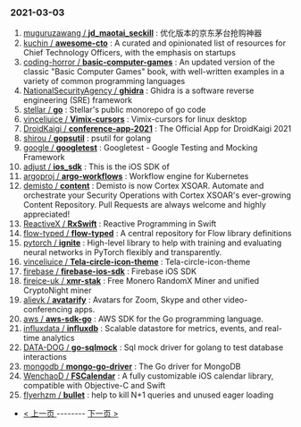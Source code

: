 ### 2021-03-03 
1. [
        muguruzawang /
**jd_maotai_seckill**](https://github.com/muguruzawang/jd_maotai_seckill) : 优化版本的京东茅台抢购神器
1. [
        kuchin /
**awesome-cto**](https://github.com/kuchin/awesome-cto) : A curated and opinionated list of resources for Chief Technology Officers, with the emphasis on startups
1. [
        coding-horror /
**basic-computer-games**](https://github.com/coding-horror/basic-computer-games) : An updated version of the classic "Basic Computer Games" book, with well-written examples in a variety of common programming languages
1. [
        NationalSecurityAgency /
**ghidra**](https://github.com/NationalSecurityAgency/ghidra) : Ghidra is a software reverse engineering (SRE) framework
1. [
        stellar /
**go**](https://github.com/stellar/go) : Stellar's public monorepo of go code
1. [
        vinceliuice /
**Vimix-cursors**](https://github.com/vinceliuice/Vimix-cursors) : Vimix-cursors for linux desktop
1. [
        DroidKaigi /
**conference-app-2021**](https://github.com/DroidKaigi/conference-app-2021) : The Official App for DroidKaigi 2021
1. [
        shirou /
**gopsutil**](https://github.com/shirou/gopsutil) : psutil for golang
1. [
        google /
**googletest**](https://github.com/google/googletest) : Googletest - Google Testing and Mocking Framework
1. [
        adjust /
**ios_sdk**](https://github.com/adjust/ios_sdk) : This is the iOS SDK of
1. [
        argoproj /
**argo-workflows**](https://github.com/argoproj/argo-workflows) : Workflow engine for Kubernetes
1. [
        demisto /
**content**](https://github.com/demisto/content) : Demisto is now Cortex XSOAR. Automate and orchestrate your Security Operations with Cortex XSOAR's ever-growing Content Repository. Pull Requests are always welcome and highly appreciated!
1. [
        ReactiveX /
**RxSwift**](https://github.com/ReactiveX/RxSwift) : Reactive Programming in Swift
1. [
        flow-typed /
**flow-typed**](https://github.com/flow-typed/flow-typed) : A central repository for Flow library definitions
1. [
        pytorch /
**ignite**](https://github.com/pytorch/ignite) : High-level library to help with training and evaluating neural networks in PyTorch flexibly and transparently.
1. [
        vinceliuice /
**Tela-circle-icon-theme**](https://github.com/vinceliuice/Tela-circle-icon-theme) : Tela-circle-icon-theme
1. [
        firebase /
**firebase-ios-sdk**](https://github.com/firebase/firebase-ios-sdk) : Firebase iOS SDK
1. [
        fireice-uk /
**xmr-stak**](https://github.com/fireice-uk/xmr-stak) : Free Monero RandomX Miner and unified CryptoNight miner
1. [
        alievk /
**avatarify**](https://github.com/alievk/avatarify) : Avatars for Zoom, Skype and other video-conferencing apps.
1. [
        aws /
**aws-sdk-go**](https://github.com/aws/aws-sdk-go) : AWS SDK for the Go programming language.
1. [
        influxdata /
**influxdb**](https://github.com/influxdata/influxdb) : Scalable datastore for metrics, events, and real-time analytics
1. [
        DATA-DOG /
**go-sqlmock**](https://github.com/DATA-DOG/go-sqlmock) : Sql mock driver for golang to test database interactions
1. [
        mongodb /
**mongo-go-driver**](https://github.com/mongodb/mongo-go-driver) : The Go driver for MongoDB
1. [
        WenchaoD /
**FSCalendar**](https://github.com/WenchaoD/FSCalendar) : A fully customizable iOS calendar library, compatible with Objective-C and Swift
1. [
        flyerhzm /
**bullet**](https://github.com/flyerhzm/bullet) : help to kill N+1 queries and unused eager loading 

- [ < 上一页 ](https://github.com/able8/github-trending-daily-record/blob/master/2021-03-02.md) -------- [ 下一页 > ](https://github.com/able8/github-trending-daily-record/blob/master/2021-03-04.md)